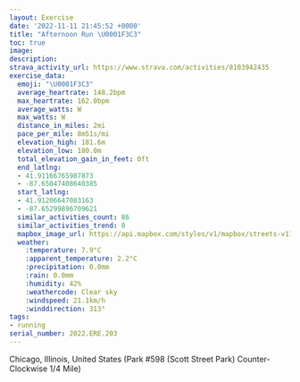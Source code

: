 ```yaml
---
layout: Exercise
date: '2022-11-11 21:45:52 +0000'
title: "Afternoon Run \U0001F3C3"
toc: true
image:
description:
strava_activity_url: https://www.strava.com/activities/8103942435
exercise_data:
  emoji: "\U0001F3C3"
  average_heartrate: 148.2bpm
  max_heartrate: 162.0bpm
  average_watts: W
  max_watts: W
  distance_in_miles: 2mi
  pace_per_mile: 8m51s/mi
  elevation_high: 181.6m
  elevation_low: 180.0m
  total_elevation_gain_in_feet: 0ft
  end_latlng:
  - 41.91166765987873
  - -87.65047408640385
  start_latlng:
  - 41.91206647083163
  - -87.65299896709621
  similar_activities_count: 86
  similar_activities_trend: 0
  mapbox_image_url: https://api.mapbox.com/styles/v1/mapbox/streets-v11/static/path-5+787af2-1.0(i%7Bx~F~j~uOA%7D%40CMO_%40AGVc%40%7C%40aAn%40_AGa%40Pu%40%3FgBDCPACe%40%40e%40DCZC%40K%40%5BIwECwG%40a%40GkABsBAq%40%3Fw%40Bi%40FOXQ%5C%5Bx%40CD%3FFFBF%40JAjDDdADRJRJJPHjA%3FPCTMLSF%5B%40UCaDGUUUOGSC%7D%40F%5BFMJQZC%60%40HhDP%5CRLNDb%40Cb%40ARCPMJQFW%40WEiDM%5BGGKGQCQAiAFKBMJKVCVBbDBVBHJPJJXHdACTGJIP%5BD%5B%3F%7DAG%7BAIQSSSGY%40_AFOHQ%5CGR%3FJBfDBLNXNJXFZEr%40EPGHIHQFSCwDK%5DMOIE%5DGg%40CqA%3F%5BMUB%5B%40e%40CUDGRB~%40%3FjA%40dBHr%40GvAJxNElE),pin-s-s+e5b22e(-87.6512,41.91173),pin-s-f+89ae00(-87.64913999999996,41.910849999999996)/auto/800x800?access_token=pk.eyJ1Ijoiam9zaGJlY2ttYW4iLCJhIjoiY205eWR2aDd1MWZ6djJrbXc4a3M0bWZleiJ9.XiG9OWkNcZk2QzjJbxLB4A
  weather:
    :temperature: 7.9°C
    :apparent_temperature: 2.2°C
    :precipitation: 0.0mm
    :rain: 0.0mm
    :humidity: 42%
    :weathercode: Clear sky
    :windspeed: 21.1km/h
    :winddirection: 313°
tags:
- running
serial_number: 2022.ERE.203
---
```

Chicago, Illinois, United States (Park #598 (Scott Street Park) Counter-Clockwise 1/4 Mile)
